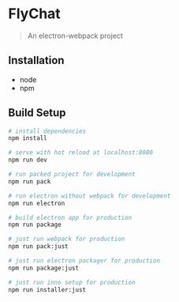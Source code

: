 # FlyChat

> An electron-webpack project

## Installation

 * node
 * npm

## Build Setup

``` bash
# install dependencies
npm install

# serve with hot reload at localhost:8080
npm run dev

# run packed project for development
npm run pack

# run electron without webpack for development
npm run electron

# build electron app for production
npm run package

# just run webpack for production
npm run pack:just

# just run electron packager for production
npm run package:just

# just run inno setup for production
npm run installer:just
```
